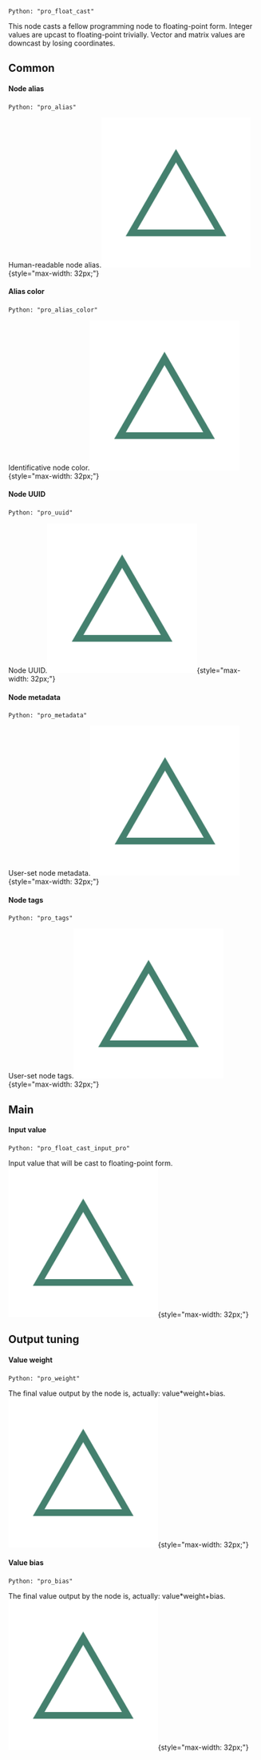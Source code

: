 `Python: "pro_float_cast"`

This node casts a fellow programming node to floating-point form. Integer values are upcast to floating-point trivially. Vector and matrix values are downcast by losing coordinates.
## Common

#### Node alias
`Python: "pro_alias"`

Human-readable node alias.![Icon](pro_float_cast_swatch.png "Icon"){style="max-width: 32px;"}


#### Alias color
`Python: "pro_alias_color"`

Identificative node color.![Icon](pro_float_cast_swatch.png "Icon"){style="max-width: 32px;"}


#### Node UUID
`Python: "pro_uuid"`

Node UUID.![Icon](pro_float_cast_swatch.png "Icon"){style="max-width: 32px;"}


#### Node metadata
`Python: "pro_metadata"`

User-set node metadata.![Icon](pro_float_cast_swatch.png "Icon"){style="max-width: 32px;"}


#### Node tags
`Python: "pro_tags"`

User-set node tags.![Icon](pro_float_cast_swatch.png "Icon"){style="max-width: 32px;"}


## Main

#### Input value
`Python: "pro_float_cast_input_pro"`

Input value that will be cast to floating-point form.![Icon](pro_float_cast_swatch.png "Icon"){style="max-width: 32px;"}


## Output tuning

#### Value weight
`Python: "pro_weight"`

The final value output by the node is, actually: value*weight+bias.![Icon](pro_float_cast_swatch.png "Icon"){style="max-width: 32px;"}


#### Value bias
`Python: "pro_bias"`

The final value output by the node is, actually: value*weight+bias.![Icon](pro_float_cast_swatch.png "Icon"){style="max-width: 32px;"}


